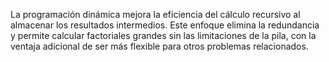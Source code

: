 La programación dinámica mejora la eficiencia del cálculo recursivo al almacenar los resultados intermedios. Este enfoque elimina la redundancia y permite calcular factoriales grandes sin las limitaciones de la pila, con la ventaja adicional de ser más flexible para otros problemas relacionados.
